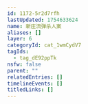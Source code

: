 ```yaml
---
id: 1172-5r2d7rfh
lastUpdated: 1754633624
name: 新庄流弹杀人案
aliases: []
layer: 6
categoryId: cat_1wmCydV7
tagIds:
  - tag_dE92ppTk
nsfw: false
parent: ""
relatedEntries: []
timelineEvents: []
titledLinks: []
---
```



